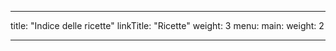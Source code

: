 
---
title: "Indice delle ricette"
linkTitle: "Ricette"
weight: 3
menu:
  main:
    weight: 2


---
